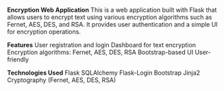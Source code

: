 **Encryption Web Application**
This is a web application built with Flask that allows users to encrypt text using various encryption algorithms such as Fernet, AES, DES, and RSA. It provides user authentication and a simple UI for encryption operations.

**Features**
User registration and login
Dashboard for text encryption
Encryption algorithms: Fernet, AES, DES, RSA
Bootstrap-based UI
User-friendly


**Technologies Used**
Flask
SQLAlchemy
Flask-Login
Bootstrap
Jinja2
Cryptography (Fernet, AES, DES, RSA)


